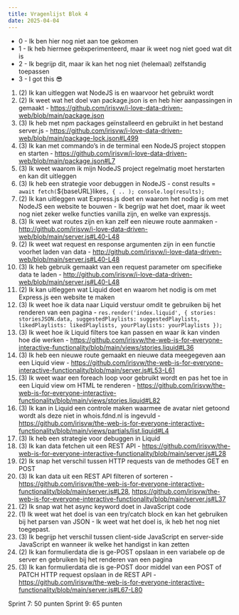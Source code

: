 ```yaml
---
title: Vragenlijst Blok 4
date: 2025-04-04
---
```


- 0 - Ik ben hier nog niet aan toe gekomen
- 1 - Ik heb hiermee geëxperimenteerd, maar ik weet nog niet goed wat dit is
- 2 - Ik begrijp dit, maar ik kan het nog niet (helemaal) zelfstandig toepassen
- 3 - I got this 😎

1. (2) Ik kan uitleggen wat NodeJS is en waarvoor het gebruikt wordt
2. (2) Ik weet wat het doel van package.json is en heb hier aanpassingen in gemaakt - https://github.com/irisvw/i-love-data-driven-web/blob/main/package.json
3. (3) Ik heb met npm packages geïnstalleerd en gebruikt in het bestand server.js - https://github.com/irisvw/i-love-data-driven-web/blob/main/package-lock.json#L499
4. (3) Ik kan met commando’s in de terminal een NodeJS project stoppen en starten - https://github.com/irisvw/i-love-data-driven-web/blob/main/package.json#L7
5. (3) Ik weet waarom ik mijn NodeJS project regelmatig moet herstarten en kan dit uitleggen
6. (3) Ik heb een strategie voor debuggen in NodeJS -  const results = `await fetch(`${baseURL}likes`, { .. ); console.log(results);`
7. (2) Ik kan uitleggen wat Express.js doet en waarom het nodig is om met NodeJS een website te bouwen - Ik begrijp wat het doet, maar ik weet nog niet zeker welke functies vanilla zijn, en welke van expressjs.
8. (3) Ik weet wat routes zijn en kan zelf een nieuwe route aanmaken - http://github.com/irisvw/i-love-data-driven-web/blob/main/server.js#L40-L48
9. (2) Ik weet wat request en response argumenten zijn in een functie voorhet laden van data - http://github.com/irisvw/i-love-data-driven-web/blob/main/server.js#L40-L48
10. (3) Ik heb gebruik gemaakt van een request parameter om specifieke data te laden - http://github.com/irisvw/i-love-data-driven-web/blob/main/server.js#L40-L48
11. (2) Ik kan uitleggen wat Liquid doet en waarom het nodig is om met Express.js een website te maken
12. (3) Ik weet hoe ik data naar Liquid verstuur omdit te gebruiken bij het renderen van een pagina - `res.render('index.liquid', { stories: storiesJSON.data, suggestedPlaylists: suggestedPlaylists, likedPlaylists: likedPlaylists, yourPlaylists: yourPlaylists });`
13. (3) Ik weet hoe ik Liquid filters toe kan passen en waar ik kan vinden hoe die werken - https://github.com/irisvw/the-web-is-for-everyone-interactive-functionality/blob/main/views/stories.liquid#L36
14. (3) Ik heb een nieuwe route gemaakt en nieuwe data meegegeven aan een Liquid view - https://github.com/irisvw/the-web-is-for-everyone-interactive-functionality/blob/main/server.js#L53-L61
15. (3) Ik weet waar een foreach loop voor gebruikt wordt en pas het toe in een Liquid view om HTML te renderen - https://github.com/irisvw/the-web-is-for-everyone-interactive-functionality/blob/main/views/stories.liquid#L82
16. (3) Ik kan in Liquid een controle maken waarmee de avatar niet getoond wordt als deze niet in whois.fdnd.nl is ingevuld - https://github.com/irisvw/the-web-is-for-everyone-interactive-functionality/blob/main/views/partials/list.liquid#L4
17. (3) Ik heb een strategie voor debuggen in Liquid
18. (3) Ik kan data fetchen uit een REST API - https://github.com/irisvw/the-web-is-for-everyone-interactive-functionality/blob/main/server.js#L28
19. (2) Ik snap het verschil tussen HTTP requests van de methodes GET en POST
20. (3) Ik kan data uit een REST API filteren of sorteren - https://github.com/irisvw/the-web-is-for-everyone-interactive-functionality/blob/main/server.js#L28, https://github.com/irisvw/the-web-is-for-everyone-interactive-functionality/blob/main/server.js#L37
21. (2) Ik snap wat het async keyword doet in JavaScript code
22. (1) Ik weet wat het doel is van een try/catch block en kan het gebruiken bij het parsen van JSON - Ik weet wat het doel is, ik heb het nog niet toegepast.
23. (3) Ik begrijp het verschil tussen client-side JavaScript en server-side JavaScript en wanneer ik welke het handigst in kan zetten
24. (2) Ik kan formulierdata die is ge-POST opslaan in een variabele op de server en gebruiken bij het renderen van een pagina
25. (3) Ik kan formulierdata die is ge-POST door middel van een POST of PATCH HTTP request opslaan in de REST API - https://github.com/irisvw/the-web-is-for-everyone-interactive-functionality/blob/main/server.js#L67-L80

Sprint 7: 50 punten
Sprint 9: 65 punten
